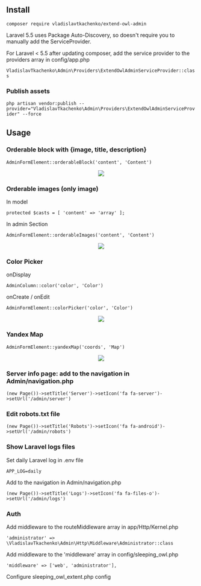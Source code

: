 ## Install

`composer require vladislavtkachenko/extend-owl-admin`

Laravel 5.5 uses Package Auto-Discovery, so doesn't require you to manually add the ServiceProvider.

For Laravel < 5.5 after updating composer, add the service provider to the providers array in config/app.php

`VladislavTkachenko\Admin\Providers\ExtendOwlAdminServiceProvider::class`

### Publish assets

`php artisan vendor:publish --provider="VladislavTkachenko\Admin\Providers\ExtendOwlAdminServiceProvider" --force`


## Usage

### Orderable block with {image, title, description} 

`AdminFormElement::orderableBlock('content', 'Content')`

<p align="center">
  <img src="http://joxi.ru/n2Yb9EDTo7lZMA">
</p>

### Orderable images (only image)

In model

`protected $casts = [ 'content' => 'array' ];`

In admin Section

`AdminFormElement::orderableImages('content', 'Content')`

<p align="center">
  <img src="http://joxi.ru/LmGJBRxtegEeKr">
</p>

### Color Picker

onDisplay

`AdminColumn::color('color', 'Color')`

onCreate / onEdit

`AdminFormElement::colorPicker('color', 'Color')`

<p align="center">
  <img src="http://joxi.ru/4Ak5n1bSy0aXXm">
</p>

### Yandex Map

`AdminFormElement::yandexMap('coords', 'Map')`

<p align="center">
  <img src="http://joxi.ru/GrqZ7qoCQR7GDm">
</p>

### Server info page: add to the navigation in Admin/navigation.php

`(new Page())->setTitle('Server')->setIcon('fa fa-server')->setUrl('/admin/server')`

### Edit robots.txt file

`(new Page())->setTitle('Robots')->setIcon('fa fa-android')->setUrl('/admin/robots')`

### Show Laravel logs files

Set daily Laravel log in .env file

`APP_LOG=daily`
 
Add to the navigation in Admin/navigation.php

`(new Page())->setTitle('Logs')->setIcon('fa fa-files-o')->setUrl('/admin/logs')`

### Auth

Add middleware to the routeMiddleware array in app/Http/Kernel.php 

`'administrator' => \VladislavTkachenko\Admin\Http\Middleware\Administrator::class`

Add middleware to the 'middleware' array in config/sleeping_owl.php

`'middleware' => ['web', 'administrator'],`

Configure sleeping_owl_extent.php config